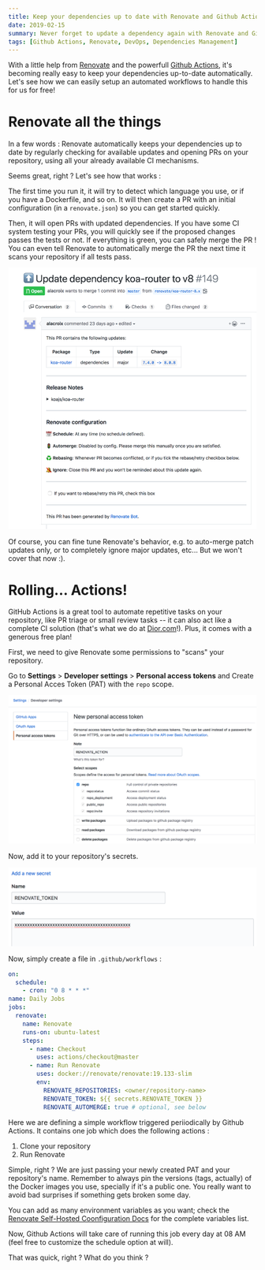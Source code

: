 ```yaml
---
title: Keep your dependencies up to date with Renovate and Github Actions
date: 2019-02-15
summary: Never forget to update a dependency again with Renovate and Github Actions.
tags: [Github Actions, Renovate, DevOps, Dependencies Management]
---
```


With a little help from [Renovate](https://renovate.whitesourcesoftware.com/) and the powerfull [Github Actions](https://github.com/features/actions), it's becoming really easy to keep your dependencies up-to-date automatically. Let's see how we can easily setup an automated workflows to handle this for us for free!

# Renovate all the things

In a few words : Renovate automatically keeps your dependencies up to date by regularly checking for available updates and opening PRs on your repository, using all your already available CI mechanisms.

Seems great, right ? Let's see how that works :

The first time you run it, it will try to detect which language you use, or if you have a Dockerfile, and so on. It will then create a PR with an initial configuration (in a `renovate.json`) so you can get started quickly.

Then, it will open PRs with updated dependencies. If you have some CI system testing your PRs, you will quickly see if the proposed changes passes the tests or not. If everything is green, you can safely merge the PR ! You can even tell Renovate to automatically merge the PR the next time it scans your repository if all tests pass.

![Example of Renovate PR](./images/renovate-example-pr.png)

Of course, you can fine tune Renovate's behavior, e.g. to auto-merge patch updates only, or to completely ignore major updates, etc... But we won't cover that now :).

# Rolling... Actions!

GitHub Actions is a great tool to automate repetitive tasks on your repository, like PR triage or small review tasks -- it can also act like a complete CI solution (that's what we do at [Dior.com](https://www.dior.com)!). Plus, it comes with a generous free plan!

First, we need to give Renovate some permissions to "scans" your repository.

Go to **Settings** > **Developer settings** > **Personal access tokens** and Create a Personal Acces Token (PAT) with the `repo` scope.

![Create a Token](./images/renovate-github-token.png)

Now, add it to your repository's secrets.

![Add your token as a Secret](./images/renovate-secrets.png)

Now, simply create a file in `.github/workflows` :

```yml
on:
  schedule:
    - cron: "0 8 * * *"
name: Daily Jobs
jobs:
  renovate:
    name: Renovate
    runs-on: ubuntu-latest
    steps:
      - name: Checkout
        uses: actions/checkout@master
      - name: Run Renovate
        uses: docker://renovate/renovate:19.133-slim
        env:
          RENOVATE_REPOSITORIES: <owner/repository-name>
          RENOVATE_TOKEN: ${{ secrets.RENOVATE_TOKEN }}
          RENOVATE_AUTOMERGE: true # optional, see below
```

Here we are defining a simple workflow triggered periiodically by Github Actions. It contains one job which does the following actions :

1. Clone your repository
2. Run Renovate

Simple, right ? We are just passing your newly created PAT and your repository's name. Remember to always pin the versions (tags, actually) of the Docker images you use, specially if it's a public one. You really want to avoid bad surprises if something gets broken some day.

You can add as many environment variables as you want; check the [Renovate Self-Hosted Coonfiguration Docs](https://docs.renovatebot.com/self-hosted-configuration/) for the complete variables list.

Now, Github Actions will take care of running this job every day at 08 AM (feel free to customize the schedule option at will).

That was quick, right ? What do you think ?
